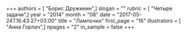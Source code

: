 +++
authors = [ "Борис Дружинин",]
slogan = ""
rubric = [ "Четыре задачи",]
year = "2014"
month = "08"
date = "2017-05-24T18:43:27+03:00"
title = "Лампочки"
first_page = "16"
illustrators = [ "Анна Горлач",]
npages = "2"
in_sample = false
+++
